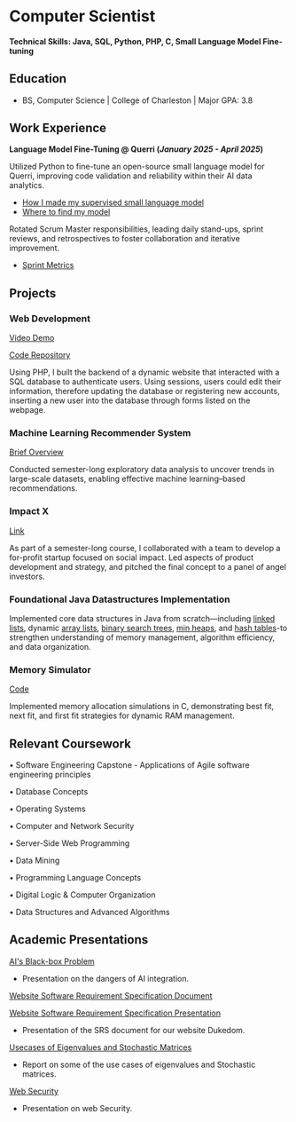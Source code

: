 # Computer Scientist

#### Technical Skills: Java, SQL, Python, PHP, C, Small Language Model Fine-tuning

## Education
- BS, Computer Science | College of Charleston | Major GPA: 3.8

## Work Experience
**Language Model Fine-Tuning @ Querri (_January 2025 - April 2025_)**

Utilized Python to fine-tune an open-source small language model for Querri, improving code validation and reliability within their AI data analytics.
- [How I made my supervised small language model](https://nbviewer.org/github/Greene-Ethan/EthanGreene.github.io/blob/main/assets/code/Supervised.ipynb)
- [Where to find my model](https://huggingface.co/EthanCodesAI/Supervised-Variable-Identification)

Rotated Scrum Master responsibilities, leading daily stand-ups, sprint reviews, and retrospectives to foster collaboration and iterative improvement.
- [Sprint Metrics](/assets/img/SprintMetrics.pdf)

## Projects
### Web Development
[Video Demo](https://www.youtube.com/watch?v=3ox0X4IIbkM)

[Code Repository](https://github.com/Greene-Ethan/EthanGreene.github.io/tree/main/assets/code/DukedomFinalProject)

Using PHP, I built the backend of a dynamic website that interacted with a SQL database to authenticate users. Using sessions, users could edit their information, therefore updating the database or registering new accounts, inserting a new user into the database through forms listed on the webpage. 

### Machine Learning Recommender System
[Brief Overview](/assets/img/TripRecc.pdf)

Conducted semester-long exploratory data analysis to uncover trends in large-scale datasets, enabling effective machine learning–based recommendations.

### Impact X 
[Link](https://charleston.edu/school-business/centers-initiatives/center-entrepreneurship/impactx.php#accordion-22dd17d9-3365-41af-a6aa-a5bdb6e4a743-0)

As part of a semester-long course, I collaborated with a team to develop a for-profit startup focused on social impact. Led aspects of product development and strategy, and pitched the final concept to a panel of angel investors.

### Foundational Java Datastructures Implementation

Implemented core data structures in Java from scratch—including [linked lists](assets/code/DatastructuresImplementation/LinkedListADT.java), dynamic [array lists](/assets/code/DatastructuresImplementation/ArrayListADT.java), [binary search trees](/assets/code/DatastructuresImplementation/BST.java), [min heaps](assets/code/DatastructuresImplementation/MinHeap.java), and [hash tables](assets/code/DatastructuresImplementation/HashTable.java)-to strengthen understanding of memory management, algorithm efficiency, and data organization.

### Memory Simulator
[Code](https://github.com/Greene-Ethan/EthanGreene.github.io/blob/main/assets/code/MemorySimulator/mem.c)

Implemented memory allocation simulations in C, demonstrating best fit, next fit, and first fit strategies for dynamic RAM management.


## Relevant Coursework
• Software Engineering Capstone - Applications of Agile software engineering principles

• Database Concepts

• Operating Systems

•	Computer and Network Security

•	Server-Side Web Programming

•	Data Mining

•	Programming Language Concepts

•	Digital Logic & Computer Organization

•	Data Structures and Advanced Algorithms

## Academic Presentations


[AI's Black-box Problem](/assets/img/AIsBlack-boxproblem.pdf)

- Presentation on the dangers of AI integration.

[Website Software Requirement Specification Document](/assets/img/SoftwareRequirementSpecificationDocument.pdf)

[Website Software Requirement Specification Presentation](/assets/img/DukedomSRSPresentation.pdf)

- Presentation of the SRS document for our website Dukedom.

[Usecases of Eigenvalues and Stochastic Matrices](/assets/img/Math203FinalPaper.pdf)

- Report on some of the use cases of eigenvalues and Stochastic matrices.

[Web Security](/assets/img/WebSecurity.pdf)

- Presentation on web Security.
